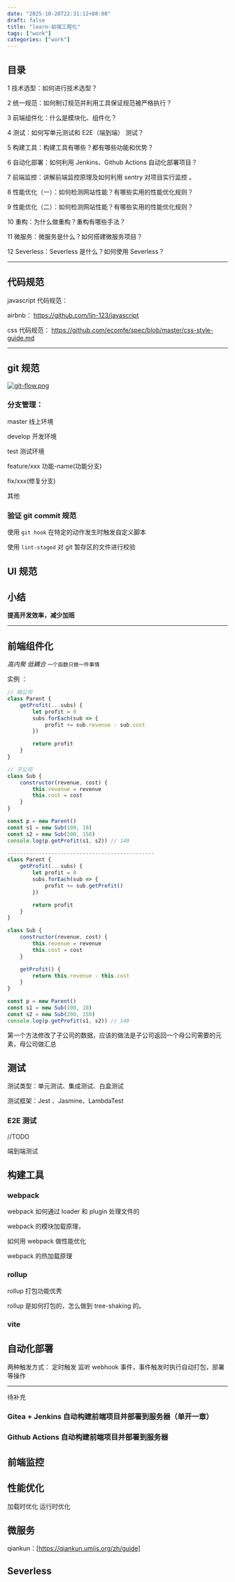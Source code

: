 ```yaml
---
date: "2025-10-28T22:31:12+08:00"
draft: false
title: "learn-前端工程化"
tags: ["work"]
categories: ["work"]
---
```


## 目录

1 技术选型：如何进行技术选型？

2 统一规范：如何制订规范并利用工具保证规范被严格执行？

3 前端组件化：什么是模块化、组件化？

4 测试：如何写单元测试和 E2E（端到端） 测试？

5 构建工具：构建工具有哪些？都有哪些功能和优势？

6 自动化部署：如何利用 Jenkins、Github Actions 自动化部署项目？

7 前端监控：讲解前端监控原理及如何利用 sentry 对项目实行监控 。

8 性能优化（一）：如何检测网站性能？有哪些实用的性能优化规则？

9 性能优化（二）：如何检测网站性能？有哪些实用的性能优化规则？

10 重构：为什么做重构？重构有哪些手法？

11 微服务：微服务是什么？如何搭建微服务项目？

12 Severless：Severless 是什么？如何使用 Severless？

---

## 代码规范

javascript 代码规范：

airbnb：
https://github.com/lin-123/javascript

css 代码规范：
https://github.com/ecomfe/spec/blob/master/css-style-guide.md

---

## git 规范

[![git-flow.png](https://i.postimg.cc/q7N7KCbS/git-flow-e5218e44.png)](https://postimg.cc/LqMRKhM3)

### 分支管理：

master 线上环境

develop 开发环境

test 测试环境

feature/xxx 功能-name(功能分支)

fix/xxx(修复分支)

其他

### 验证 git commit 规范

使用 `git hook` 在特定的动作发生时触发自定义脚本

使用 `lint-staged` 对 git 暂存区的文件进行校验

## UI 规范

## 小结

**提高开发效率，减少加班**

---

## 前端组件化

_高内聚 低耦合_ `一个函数只做一件事情`

实例 ：

```js
// 母公司
class Parent {
    getProfit(...subs) {
        let profit = 0
        subs.forEach(sub => {
            profit += sub.revenue - sub.cost
        })

        return profit
    }
}

// 子公司
class Sub {
    constructor(revenue, cost) {
        this.revenue = revenue
        this.cost = cost
    }
}

const p = new Parent()
const s1 = new Sub(100, 10)
const s2 = new Sub(200, 150)
console.log(p.getProfit(s1, s2)) // 140

-----------------------------------------------
class Parent {
    getProfit(...subs) {
        let profit = 0
        subs.forEach(sub => {
            profit += sub.getProfit()
        })

        return profit
    }
}

class Sub {
    constructor(revenue, cost) {
        this.revenue = revenue
        this.cost = cost
    }

    getProfit() {
        return this.revenue - this.cost
    }
}

const p = new Parent()
const s1 = new Sub(100, 10)
const s2 = new Sub(200, 150)
console.log(p.getProfit(s1, s2)) // 140
```

第一个方法修改了子公司的数据，应该的做法是子公司返回一个母公司需要的元素，母公司做汇总

## 测试

测试类型：单元测试、集成测试、白盒测试

测试框架：Jest 、Jasmine、LambdaTest

### E2E 测试

//TODO

端到端测试

## 构建工具

### webpack

webpack 如何通过 loader 和 plugin 处理文件的

webpack 的模块加载原理，

如何用 webpack 做性能优化

webpack 的热加载原理

### rollup

rollup 打包功能优秀

rollup 是如何打包的，怎么做到 tree-shaking 的。

### vite

## 自动化部署

两种触发方式：
定时触发
监听 webhook 事件，事件触发时执行自动打包，部署等操作

---

待补充

### Gitea + Jenkins 自动构建前端项目并部署到服务器（单开一章）

### Github Actions 自动构建前端项目并部署到服务器

## 前端监控

## 性能优化

加载时优化
运行时优化

## 微服务

qiankun：[https://qiankun.umijs.org/zh/guide]

## Severless
